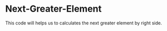 # Next-Greater-Element
This code will helps us to calculates the next greater element by right side.
